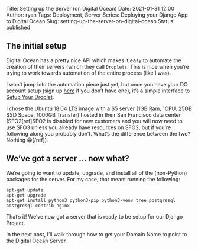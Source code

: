 Title: Setting up the Server (on Digital Ocean)
Date: 2021-01-31 12:00
Author: ryan
Tags: Deployment, Server
Series: Deploying your Django App to Digital Ocean
Slug: setting-up-the-server-on-digital-ocean
Status: published

## The initial setup

Digital Ocean has a pretty nice API which makes it easy to automate the creation of their servers (which they call `Droplets`. This is nice when you’re trying to work towards automation of the entire process (like I was).

I won’t jump into the automation piece just yet, but once you have your DO account setup (sign up [here](https://m.do.co/c/cc5fdad15654) if you don’t have one), it’s a simple interface to [Setup Your Droplet](https://www.digitalocean.com/docs/droplets/how-to/create/).

I chose the Ubuntu 18.04 LTS image with a \$5 server (1GB Ram, 1CPU, 25GB SSD Space, 1000GB Transfer) hosted in their San Francisco data center (SFO2[ref]SFO2 is disabled for new customers and you will now need to use SFO3 unless you already have resources on SFO2, but if you’re following along you probably don’t. What’s the difference between the two? Nothing 😁[/ref]).

## We’ve got a server … now what?

We’re going to want to update, upgrade, and install all of the (non-Python) packages for the server. For my case, that meant running the following:

``` {.wp-block-code}
apt-get update
apt-get upgrade
apt-get install python3 python3-pip python3-venv tree postgresql postgresql-contrib nginx
```

That’s it! We’ve now got a server that is ready to be setup for our Django Project.

In the next post, I’ll walk through how to get your Domain Name to point to the Digital Ocean Server.

